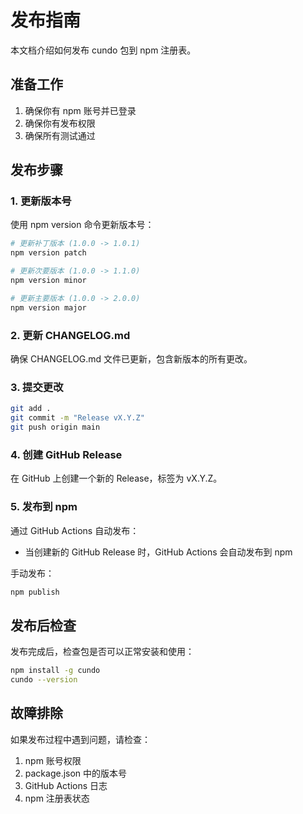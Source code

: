 # 发布指南

本文档介绍如何发布 cundo 包到 npm 注册表。

## 准备工作

1. 确保你有 npm 账号并已登录
2. 确保你有发布权限
3. 确保所有测试通过

## 发布步骤

### 1. 更新版本号

使用 npm version 命令更新版本号：

```bash
# 更新补丁版本 (1.0.0 -> 1.0.1)
npm version patch

# 更新次要版本 (1.0.0 -> 1.1.0)
npm version minor

# 更新主要版本 (1.0.0 -> 2.0.0)
npm version major
```

### 2. 更新 CHANGELOG.md

确保 CHANGELOG.md 文件已更新，包含新版本的所有更改。

### 3. 提交更改

```bash
git add .
git commit -m "Release vX.Y.Z"
git push origin main
```

### 4. 创建 GitHub Release

在 GitHub 上创建一个新的 Release，标签为 vX.Y.Z。

### 5. 发布到 npm

通过 GitHub Actions 自动发布：

- 当创建新的 GitHub Release 时，GitHub Actions 会自动发布到 npm

手动发布：

```bash
npm publish
```

## 发布后检查

发布完成后，检查包是否可以正常安装和使用：

```bash
npm install -g cundo
cundo --version
```

## 故障排除

如果发布过程中遇到问题，请检查：

1. npm 账号权限
2. package.json 中的版本号
3. GitHub Actions 日志
4. npm 注册表状态
